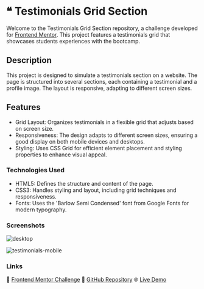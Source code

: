 # ❝ Testimonials Grid Section
Welcome to the Testimonials Grid Section repository, a challenge developed for [Frontend Mentor](https://www.frontendmentor.io/challenges/testimonials-grid-section-Nnw6J7Un7). This project features a testimonials grid that showcases students experiences with the bootcamp.

## Description
This project is designed to simulate a testimonials section on a website. The page is structured into several sections, each containing a testimonial and a profile image. The layout is responsive, adapting to different screen sizes.

## Features
* Grid Layout: Organizes testimonials in a flexible grid that adjusts based on screen size.
* Responsiveness: The design adapts to different screen sizes, ensuring a good display on both mobile devices and desktops.
* Styling: Uses CSS Grid for efficient element placement and styling properties to enhance visual appeal.

### Technologies Used
* HTML5: Defines the structure and content of the page.
* CSS3: Handles styling and layout, including grid techniques and responsiveness.
* Fonts: Uses the 'Barlow Semi Condensed' font from Google Fonts for modern typography.

### Screenshots
![desktop](https://github.com/user-attachments/assets/5aea1d63-981f-4102-94a3-9faf847096c0)

![testimonials-mobile](https://github.com/user-attachments/assets/f36d5d9a-46eb-4398-aa03-17fe28eb13f7)

### Links

🔗 [Frontend Mentor Challenge](https://www.frontendmentor.io/challenges/testimonials-grid-section-Nnw6J7Un7) 
📂 [GitHub Repository](https://github.com/keilacortes/testimonials-grid-section)
🌐 [Live Demo](https://keilacortes.github.io/testimonials-grid-section/)